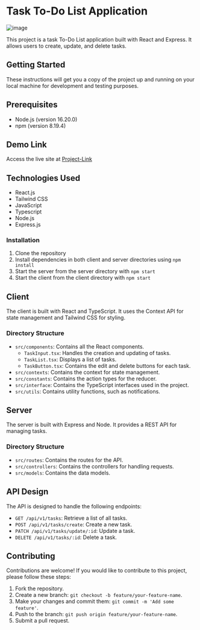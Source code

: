 # Task To-Do List Application

<img src="https://res.cloudinary.com/chuksmbanaso/image/upload/v1693076405/Screenshot_2023-08-26_at_19.57.50_di4awe.png" title="Image" alt="image">

This project is a task To-Do List application built with React and Express. It allows users to create, update, and delete tasks.

## Getting Started

These instructions will get you a copy of the project up and running on your local machine for development and testing purposes.

## Prerequisites

- Node.js (version 16.20.0)
- npm (version 8.19.4)

## Demo Link

Access the live site at [Project-Link](https://straitpay-todo.vercel.app)

## Technologies Used

- React.js
- Tailwind CSS
- JavaScript
- Typescript
- Node.js
- Express.js

### Installation

1. Clone the repository
2. Install dependencies in both client and server directories using `npm install`
3. Start the server from the server directory with `npm start`
4. Start the client from the client directory with `npm start`

## Client

The client is built with React and TypeScript. It uses the Context API for state management and Tailwind CSS for styling.

### Directory Structure

- `src/components`: Contains all the React components.
  - `TaskInput.tsx`: Handles the creation and updating of tasks.
  - `TaskList.tsx`: Displays a list of tasks.
  - `TaskButton.tsx`: Contains the edit and delete buttons for each task.
- `src/contexts`: Contains the context for state management.
- `src/constants`: Contains the action types for the reducer.
- `src/interface`: Contains the TypeScript interfaces used in the project.
- `src/utils`: Contains utility functions, such as notifications.

## Server

The server is built with Express and Node. It provides a REST API for managing tasks.

### Directory Structure

- `src/routes`: Contains the routes for the API.
- `src/controllers`: Contains the controllers for handling requests.
- `src/models`: Contains the data models.

## API Design

The API is designed to handle the following endpoints:

- `GET /api/v1/tasks`: Retrieve a list of all tasks.
- `POST /api/v1/tasks/create`: Create a new task.
- `PATCH /api/v1/tasks/update/:id`: Update a task.
- `DELETE /api/v1/tasks/:id`: Delete a task.

## Contributing

Contributions are welcome! If you would like to contribute to this project, please follow these steps:

1. Fork the repository.
2. Create a new branch: `git checkout -b feature/your-feature-name`.
3. Make your changes and commit them: `git commit -m 'Add some feature'`.
4. Push to the branch: `git push origin feature/your-feature-name`.
5. Submit a pull request.

